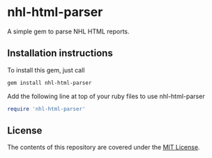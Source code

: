 # nhl-html-parser
A simple gem to parse NHL HTML reports.

## Installation instructions
To install this gem, just call
```sh
gem install nhl-html-parser
```
Add the following line at top of your ruby files to use nhl-html-parser
```ruby
require 'nhl-html-parser'
```
## License

The contents of this repository are covered under the [MIT License](LICENSE).
